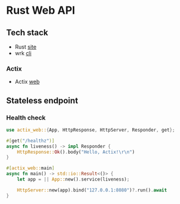 # Rust Web API

## Tech stack

- Rust [site](https://www.rust-lang.org)
- wrk [cli](https://github.com/wg/wrk)

### Actix

- Actix [web](https://actix.rs)

## Stateless endpoint

### Health check

```rust
use actix_web::{App, HttpResponse, HttpServer, Responder, get};

#[get("/healthz")]
async fn liveness() -> impl Responder {
    HttpResponse::Ok().body("Hello, Actix!\r\n")
}

#[actix_web::main]
async fn main() -> std::io::Result<()> {
    let app = || App::new().service(liveness);

    HttpServer::new(app).bind("127.0.0.1:8080")?.run().await
}
```
